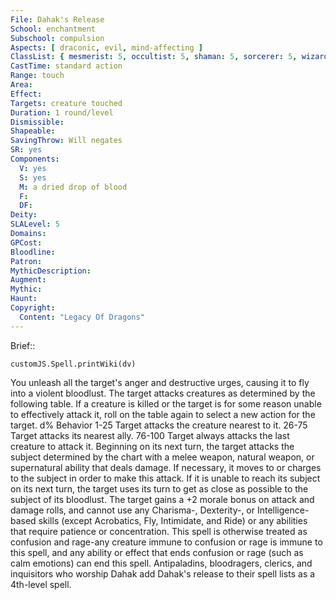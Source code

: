 ```yaml
---
File: Dahak's Release
School: enchantment
Subschool: compulsion
Aspects: [ draconic, evil, mind-affecting ]
ClassList: { mesmerist: 5, occultist: 5, shaman: 5, sorcerer: 5, wizard: 5, witch: 5 }
CastTime: standard action
Range: touch
Area: 
Effect: 
Targets: creature touched
Duration: 1 round/level
Dismissible: 
Shapeable: 
SavingThrow: Will negates
SR: yes
Components:
  V: yes
  S: yes
  M: a dried drop of blood
  F: 
  DF: 
Deity: 
SLALevel: 5
Domains: 
GPCost: 
Bloodline: 
Patron: 
MythicDescription: 
Augment: 
Mythic: 
Haunt: 
Copyright:
  Content: "Legacy Of Dragons"
---
```

Brief:: 

```dataviewjs
customJS.Spell.printWiki(dv)
```

You unleash all the target's anger and destructive urges, causing it to fly into a violent bloodlust. The target attacks creatures as determined by the following table. If a creature is killed or the target is for some reason unable to effectively attack it, roll on the table again to select a new action for the target.  d% Behavior  1-25 Target attacks the creature nearest to it.  26-75 Target attacks its nearest ally.  76-100 Target always attacks the last creature to attack it.  Beginning on its next turn, the target attacks the subject determined by the chart with a melee weapon, natural weapon, or supernatural ability that deals damage. If necessary, it moves to or charges to the subject in order to make this attack. If it is unable to reach its subject on its next turn, the target uses its turn to get as close as possible to the subject of its bloodlust. The target gains a +2 morale bonus on attack and damage rolls, and cannot use any Charisma-, Dexterity-, or Intelligence-based skills (except Acrobatics, Fly, Intimidate, and Ride) or any abilities that require patience or concentration. This spell is otherwise treated as confusion and rage-any creature immune to confusion or rage is immune to this spell, and any ability or effect that ends confusion or rage (such as calm emotions) can end this spell.  Antipaladins, bloodragers, clerics, and inquisitors who worship Dahak add Dahak's release to their spell lists as a 4th-level spell.
